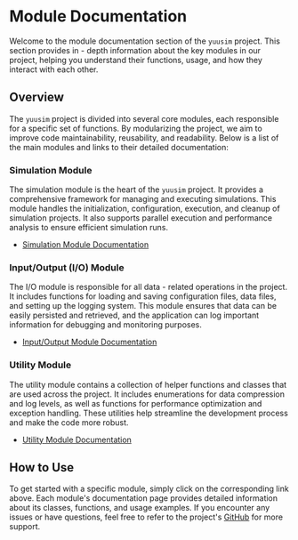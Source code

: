 # Module Documentation

Welcome to the module documentation section of the `yuusim` project. This section provides in - depth information about the key modules in our project, helping you understand their functions, usage, and how they interact with each other.

## Overview
The `yuusim` project is divided into several core modules, each responsible for a specific set of functions. By modularizing the project, we aim to improve code maintainability, reusability, and readability. Below is a list of the main modules and links to their detailed documentation:

### Simulation Module
The simulation module is the heart of the `yuusim` project. It provides a comprehensive framework for managing and executing simulations. This module handles the initialization, configuration, execution, and cleanup of simulation projects. It also supports parallel execution and performance analysis to ensure efficient simulation runs.
- [Simulation Module Documentation](simulation/index.md)

### Input/Output (I/O) Module
The I/O module is responsible for all data - related operations in the project. It includes functions for loading and saving configuration files, data files, and setting up the logging system. This module ensures that data can be easily persisted and retrieved, and the application can log important information for debugging and monitoring purposes.
- [Input/Output Module Documentation](io/index.md)

### Utility Module
The utility module contains a collection of helper functions and classes that are used across the project. It includes enumerations for data compression and log levels, as well as functions for performance optimization and exception handling. These utilities help streamline the development process and make the code more robust.
- [Utility Module Documentation](utils/index.md)

## How to Use
To get started with a specific module, simply click on the corresponding link above. Each module's documentation page provides detailed information about its classes, functions, and usage examples. If you encounter any issues or have questions, feel free to refer to the project's [GitHub](https://github.com/UynajGI/yuusim) for more support.
